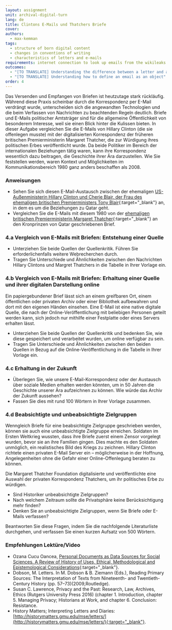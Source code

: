 ```yaml
---
layout: assignment
unit: archival-digital-turn
lang: de
title: Clintons E-Mails und Thatchers Briefe
cover:
authors:
  - max-kemman
tags:
  - structure of born digital content
  - changes in conventions of writing
  - characteristics of letters and e-mails
requirements: internet connection to look up emails from the wikileaks Hillary Clinton Email Archive
outcomes:
  - "[TO TRANSLATE] Understanding the difference between a letter and an email"
  - "[TO TRANSLATE] Understanding how to define an email as an object"
order: 4
---
```


Das Versenden und Empfangen von Briefen ist heutzutage stark rückläufig. Während diese Praxis scheinbar durch die Korrespondenz per E-Mail verdrängt wurde, unterscheiden sich die angewandten Technologien und die beim Verfassen von Nachrichten zu beachtenden Regeln deutlich. Briefe und E-Mails politischer Amtsträger sind für die allgemeine Öffentlichkeit von besonderem Interesse, weil sie einen Blick hinter die Kulissen bieten. In dieser Aufgabe vergleichen Sie die E-Mails von Hillary Clinton (die sie offenlegen musste) mit der digitalisierten Korrespondenz der früheren britischen Premierministerin Margaret Thatcher, die zur Würdigung ihres politischen Erbes veröffentlicht wurde. Da beide Politiker im Bereich der internationalen Beziehungen tätig waren, kann ihre Korrespondenz wesentlich dazu beitragen, die Geschichte ihrer Ära darzustellen. Wie Sie feststellen werden, waren Kontext und Möglichkeiten im Kommunikationsbereich 1980 ganz anders beschaffen als 2008. 

<!-- more -->

<!-- briefing-student -->

### Anweisungen
<!-- section-contents -->

- Sehen Sie sich diesen E-Mail-Austausch zwischen der ehemaligen [US-Außenministerin Hillary Clinton und Cherie Blair, der Frau des ehemaligen britischen Premierministers Tony Blair](https://wikileaks.org/clinton-emails/emailid/23){:target="_blank"} an, in dem es um die Beziehungen zu Qatar geht.
- Vergleichen Sie die E-Mails mit diesem 1980 von der [ehemaligen britischen Premierministerin Margaret Thatcher](https://c59574e9047e61130f13-3f71d0fe2b653c4f00f32175760e96e7.ssl.cf1.rackcdn.com/801222%20MT%20to%20Zhaid%20%28529-163%29.pdf){:target="_blank"} an den Kronprinzen von Qatar geschriebenen Brief.
 
<!-- section -->

### 4.a Vergleich von E-Mails mit Briefen: Entstehung einer Quelle  
<!-- section-contents -->

- Unterziehen Sie beide Quellen der Quellenkritik. Führen Sie erforderlichenfalls weitere Webrecherchen durch.
- Tragen Sie Unterschiede und Ähnlichkeiten zwischen den Nachrichten Hillary Clintons und Margret Thatchers in die Tabelle in Ihrer Vorlage ein.

<!-- section -->

### 4.b Vergleich von E-Mails mit Briefen: Erhaltung einer Quelle und ihrer digitalen Darstellung online
<!-- section-contents -->

Ein papiergebundener Brief lässt sich an einem greifbaren Ort, einem öffentlichen oder privaten Archiv oder einer Bibliothek aufbewahren und dort mit den eigenen Händen einsehen. Eine E-Mail ist eine native digitale Quelle, die nach der Online-Veröffentlichung mit beliebigen Personen geteilt werden kann, sich jedoch nur mithilfe einer Festplatte oder eines Servers erhalten lässt. 

- Unterziehen Sie beide Quellen der Quellenkritik und bedenken Sie, wie diese gespeichert und verarbeitet wurden, um online verfügbar zu sein.
- Tragen Sie Unterschiede und Ähnlichkeiten zwischen den beiden Quellen in Bezug auf die Online-Veröffentlichung in die Tabelle in Ihrer Vorlage ein.

<!-- section -->

### 4.c Erhaltung in der Zukunft 
<!-- section-contents -->

- Überlegen Sie, wie unsere E-Mail-Korrespondenz oder der Austausch über soziale Medien erhalten werden könnten, um in 50 Jahren die Geschichte unserer Ära aufzeichnen zu können. Wie würde das Archiv der Zukunft aussehen?
- Fassen Sie dies mit rund 100 Wörtern in Ihrer Vorlage zusammen.

<!-- section -->

### 4.d Beabsichtigte und unbeabsichtigte Zielgruppen
<!-- section-contents -->

Wenngleich Briefe für eine beabsichtigte Zielgruppe geschrieben werden, können sie auch eine unbeabsichtigte Zielgruppe erreichen. Soldaten im Ersten Weltkrieg wussten, dass ihre Briefe zuerst einem Zensor vorgelegt wurden, bevor sie an ihre Familien gingen. Dies machte es den Soldaten unmöglich, ein realistisches Bild des Kriegs zu zeichnen. Hillary Clinton richtete einen privaten E-Mail Server ein – möglicherweise in der Hoffnung, Angelegenheiten ohne die Gefahr einer Online-Offenlegung beraten zu können.

Die Margaret Thatcher Foundation digitalisierte und veröffentlichte eine Auswahl der privaten Korrespondenz Thatchers, um ihr politisches Erbe zu würdigen.

- Sind Historiker unbeabsichtigte Zielgruppen?
- Nach welchem Zeitraum sollte die Privatsphäre keine Berücksichtigung mehr finden?
- Denken Sie an unbeabsichtigte Zielgruppen, wenn Sie Briefe oder E-Mails verfassen?

Beantworten Sie diese Fragen, indem Sie die nachfolgende Literaturliste durchgehen, und verfassen Sie einen kurzen Aufsatz von 500 Wörtern.

<!-- section -->

### Empfehlungen Lektüre/Video
<!-- section-contents -->

- Ozana Cucu Oancea, [Personal Documents as Data Sources for Social Sciences. A Review of History of Uses, Ethical, Methodological and Epistemological Considerations](https://www.researchgate.net/publication/271383447_Personal_Documents_as_Data_Sources_for_Social_Sciences_A_Review_of_History_of_Uses_Ethical_Methodological_and_Epistemological_Considerations){:target="_blank"}.
- Dobson, M. Letters. In M. Dobson & B. Ziemann (Eds.), Reading Primary Sources: The Interpretation of Texts from Nineteenth- and Twentieth-Century History (pp. 57–73)(2009,Routledge).
- Susan C. Lawrence, Privacy and the Past: Research, Law, Archives, Ethics (Rutgers University Press 2016) (chapter 1. Introduction, chapter 5. Managing Privacy; Historians at Work, and chapter 6. Conclusion: Resistance.
- History Matters; Interpreting Letters and Diaries: [http://historymatters.gmu.edu/mse/letters/](http://historymatters.gmu.edu/mse/letters/){:target="_blank"}. 

<!-- briefing-teacher -->



